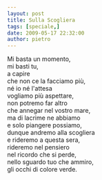 ```yaml
---
layout: post
title: Sulla Scogliera
tags: [speciale,]
date: 2009-05-17 22:32:00
author: pietro
---
```

Mi basta un momento,<br/>mi basti tu,<br/>a capire<br/>che non ce la facciamo più,<br/>né io né l'attesa<br/>vogliamo più aspettare,<br/>non potremo far altro<br/>che annegar nel vostro mare,<br/>ma di lacrime ne abbiamo<br/>e solo piangere possiamo,<br/>dunque andremo alla scogliera<br/>e rideremo a questa sera,<br/>rideremo nel pensiero<br/>nel ricordo che si perde,<br/>nello sguardo tuo che ammiro,<br/>gli occhi di colore verde.
